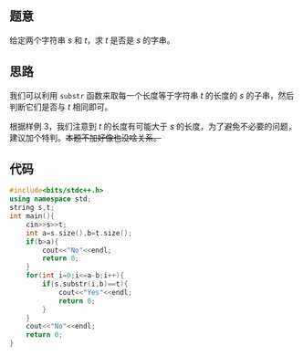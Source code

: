 ## 题意

给定两个字符串 $s$ 和 $t$，求 $t$ 是否是 $s$ 的字串。

## 思路

我们可以利用 `substr` 函数来取每一个长度等于字符串 $t$ 的长度的 $s$ 的子串，然后判断它们是否与 $t$ 相同即可。

根据样例 3，我们注意到 $t$ 的长度有可能大于 $s$ 的长度，为了避免不必要的问题，建议加个特判。~~本题不加好像也没啥关系。~~

## 代码

```cpp
#include<bits/stdc++.h>
using namespace std;
string s,t;
int main(){
    cin>>s>>t;
    int a=s.size(),b=t.size();
    if(b>a){
        cout<<"No"<<endl;
        return 0;
    }
    for(int i=0;i<=a-b;i++){
        if(s.substr(i,b)==t){
            cout<<"Yes"<<endl;
            return 0;
        }
    }
    cout<<"No"<<endl;
    return 0;
}
```
